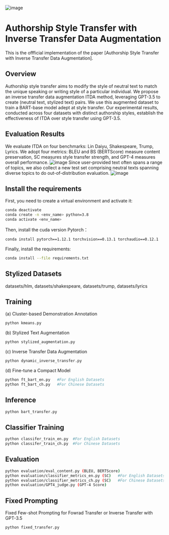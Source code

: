 ![image](https://github.com/AnonymousRole/ITDA/assets/81413010/b0774d9c-296f-4d89-959f-187328b8c8f6)

# Authorship Style Transfer with Inverse Transfer Data Augmentation
This is the offficial implementation of the paper [Authorship Style Transfer with Inverse Transfer Data Augmentation].
## Overview
Authorship style transfer aims to modify the style of neutral text to match the unique speaking or writing style of a particular individual. We propose an inverse transfer data augmentation ITDA method, leveraging GPT-3.5 to create (neutral text, stylized text) pairs. We use this augmented dataset to train a BART-base model adept at style transfer. Our experimental results, conducted across four datasets with distinct authorship styles, establish the effectiveness of ITDA over style transfer using GPT-3.5.
## Evaluation Results
We evaluate ITDA on four benchmarks: Lin Daiyu, Shakespeare, Trump, Lyrics. We adopt four metrics: BLEU and BS (BERTScore) measure content preservation, SC measures style transfer
strength, and GPT-4 measures overall performance. 
![image](https://github.com/AnonymousRole/ITDA/assets/81413010/a7db80b0-9cd9-41b4-b3c4-b55449ea96a5)
Since user-provided text often spans a range of topics, we also collect a new test set comprising neutral texts spanning diverse topics to do out-of-distribution evaluation.
![image](https://github.com/AnonymousRole/ITDA/assets/81413010/830dd489-3a8d-4b34-bd02-6be67f780640)

## Install the requirements <a name = "install"></a>
First, you need to create a virtual environment and activate it:
```sh
conda deactivate
conda create -n <env_name> python=3.8
conda activate <env_name>
```
Then, install the cuda version Pytorch：
```sh
conda install pytorch==1.12.1 torchvision==0.13.1 torchaudio==0.12.1
```
Finally, install the requirements:
```sh
conda install --file requirements.txt
```
## Stylized Datasets
datasets/hlm, datasets/shakespeare, datasets/trump, datasets/lyrics
## Training
(a) Cluster-based Demonstration Annotation
```sh
python kmeans.py
```
(b) Stylized Text Augmentation
```sh
python stylized_augmentation.py
```
(c) Inverse Transfer Data Augmentation
```sh
python dynamic_inverse_transfer.py
```
(d) Fine-tune a Compact Model
```sh
python ft_bart_en.py   #For English Datasets
python ft_bart_ch.py   #For Chinese Datasets
```
## Inference
```sh
python bart_transfer.py
```
## Classifier Training
```sh
python classifer_train_en.py  #For English Datasets
python classifer_train_ch.py  #For Chinese Datasets
```
## Evaluation
```sh
python evaluation/eval_content.py (BLEU, BERTScore)
python evaluation/classifier_metrics_en.py (SC)   #For English Datasets
python evaluation/classifier_metrics_ch.py (SC)   #For Chinese Datasets
python evaluation/GPT4_judge.py (GPT-4 Score)
```
## Fixed Prompting
Fixed Few-shot Prompting for Fowrad Transfer or Inverse Transfer with GPT-3.5
```sh
python fixed_transfer.py
```

